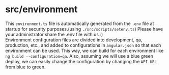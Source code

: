 # src/environment

This `environment.ts` file is automatically generated from the `.env` file at startup for security purposes.(using `./src/scripts/setenv.ts`) Please have your administrator share the .env file with us :)
<br>
Environment configuration files are divided into development, qa, production, etc., and added to configurations in `angular.json` so that each environment can be used. This way, we can build for each environment like `ng build --configuration=qa`. Also, assuming we will use a blue green deploy, we can easily change the configuration by changing the `API_URL` from blue to green.
